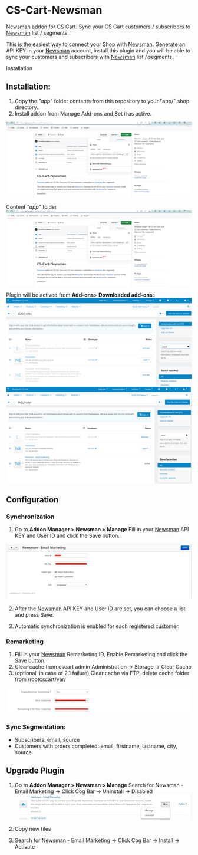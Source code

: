 # CS-Cart-Newsman

[Newsman](https://www.newsmanapp.com) addon for CS Cart. Sync your CS Cart customers / subscribers to [Newsman](https://www.newsmanapp.com) list / segments.
 
This is the easiest way to connect your Shop with [Newsman](https://www.newsmanapp.com). Generate an API KEY in your [Newsman](https://www.newsmanapp.com) account, install this plugin and you will be able to sync your customers and subscribers with [Newsman](https://www.newsmanapp.com) list / segments.

Installation

## Installation: 

1. Copy the *"app"* folder contents from this repository to your "app/" shop directory.
2. Install addon from Manage Add-ons and Set it as active.

![github](https://github.com/Newsman/CS-Cart-Newsman/blob/master/assets/cs_cart_d.png)

Content *"app"* folder
![github](https://github.com/Newsman/CS-Cart-Newsman/blob/master/assets/cs_cart_d.png)

Plugin will be actived from **Add-ons**> **Downloaded add-ons**:
![activare](https://github.com/Newsman/CS-Cart-Newsman/blob/master/assets/activare.png)
![dashboard](https://github.com/Newsman/CS-Cart-Newsman/blob/master/assets/dashboard.png)

## Configuration

### Synchronization

1. Go to **Addon Manager > Newsman > Manage**
Fill in your [Newsman](https://www.newsmanapp.com) API KEY and User ID and click the Save button.

  ![General Settings](https://raw.githubusercontent.com/Newsman/CS-Cart-Newsman/master/assets/settings1.png)

2. After the [Newsman](https://www.newsmanapp.com) API KEY and User ID are set, you can choose a list and press Save.

3. Automatic synchronization is enabled for each registered customer.

### Remarketing

1. Fill in your [Newsman](https://www.newsmanapp.com) Remarketing ID, Enable Remarketing and click the Save button.
2. Clear cache from cscart admin Administration -> Storage -> Clear Cache
3. (optional, in case of 2.1 failure) Clear cache via FTP, delete cache folder from /rootcscart/var/

![Remarketing](https://raw.githubusercontent.com/Newsman/CS-Cart-Newsman/master/assets/remarketing.png)

### Sync Segmentation:

- Subscribers: email, source
- Customers with orders completed: email, firstname, lastname, city, source

## Upgrade Plugin

1. Go to **Addon Manager > Newsman > Manage**
Search for Newsman - Email Marketing -> Click Cog Bar -> Uninstall -> Disabled
  ![Upgrade](https://raw.githubusercontent.com/Newsman/CS-Cart-Newsman/master/assets/upgrade.jpg)

2. Copy new files
3. Search for Newsman - Email Marketing -> Click Cog Bar -> Install -> Activate
